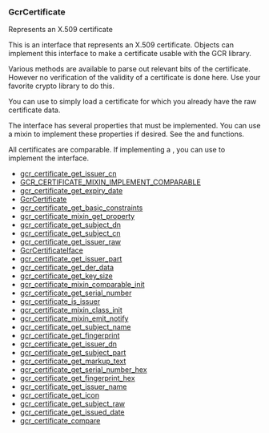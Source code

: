 ### GcrCertificate

Represents an X.509 certificate

 This is an interface that represents an X.509 certificate. Objects can
 implement this interface to make a certificate usable with the GCR
 library.

 Various methods are available to parse out relevant bits of the certificate.
 However no verification of the validity of a certificate is done here. Use
 your favorite crypto library to do this.

 You can use [](GcrSimpleCertificate) to simply load a certificate for which
 you already have the raw certificate data.

 The [](GcrCertificate) interface has several properties that must be implemented.
 You can use a mixin to implement these properties if desired. See the
 [](gcr_certificate_mixin_class_init) and [](gcr_certificate_mixin_get_property)
 functions.

 All certificates are comparable. If implementing a [](GcrCertificate), you can
 use [](GCR_CERTIFICATE_MIXIN_IMPLEMENT_COMPARABLE) to implement the [](GcrComparable)
 interface.

* [gcr_certificate_get_issuer_cn]()
* [GCR_CERTIFICATE_MIXIN_IMPLEMENT_COMPARABLE]()
* [gcr_certificate_get_expiry_date]()
* [GcrCertificate]()
* [gcr_certificate_get_basic_constraints]()
* [gcr_certificate_mixin_get_property]()
* [gcr_certificate_get_subject_dn]()
* [gcr_certificate_get_subject_cn]()
* [gcr_certificate_get_issuer_raw]()
* [GcrCertificateIface]()
* [gcr_certificate_get_issuer_part]()
* [gcr_certificate_get_der_data]()
* [gcr_certificate_get_key_size]()
* [gcr_certificate_mixin_comparable_init]()
* [gcr_certificate_get_serial_number]()
* [gcr_certificate_is_issuer]()
* [gcr_certificate_mixin_class_init]()
* [gcr_certificate_mixin_emit_notify]()
* [gcr_certificate_get_subject_name]()
* [gcr_certificate_get_fingerprint]()
* [gcr_certificate_get_issuer_dn]()
* [gcr_certificate_get_subject_part]()
* [gcr_certificate_get_markup_text]()
* [gcr_certificate_get_serial_number_hex]()
* [gcr_certificate_get_fingerprint_hex]()
* [gcr_certificate_get_issuer_name]()
* [gcr_certificate_get_icon]()
* [gcr_certificate_get_subject_raw]()
* [gcr_certificate_get_issued_date]()
* [gcr_certificate_compare]()
